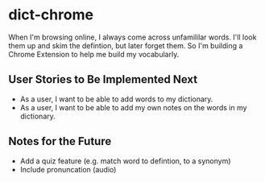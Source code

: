 # dict-chrome
When I'm browsing online, I always come across unfamililar words. I'll look them up and skim the defintion, but later forget them. So I'm building a Chrome Extension to help me build my vocabularly.

## User Stories to Be Implemented Next
* As a user, I want to be able to add words to my dictionary.
* As a user, I want to be able to add my own notes on the words in my dictionary.

## Notes for the Future
* Add a quiz feature (e.g. match word to defintion, to a synonym)
* Include pronuncation (audio)
